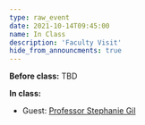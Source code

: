 ```yaml
---
type: raw_event
date: 2021-10-14T09:45:00
name: In Class
description: 'Faculty Visit'
hide_from_announcments: true
---
```


**Before class:** TBD

**In class:**
* Guest: [Professor Stephanie Gil](https://gil.seas.harvard.edu/)
